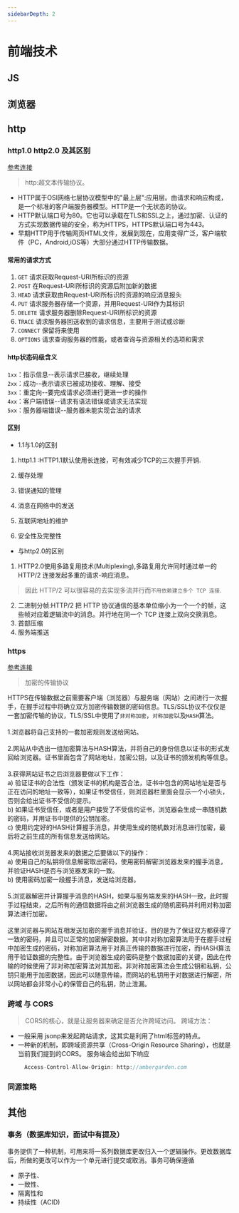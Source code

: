 ```yaml
---
sidebarDepth: 2
---
```

# 前端技术
## JS
## 浏览器
## http
### http1.0 http2.0 及其区别
[参考连接](https://www.jianshu.com/p/52d86558ca57)
> http:超文本传输协议。
  * HTTP属于OSI网络七层协议模型中的"最上层":应用层。由请求和响应构成，是一个标准的客户端服务器模型。HTTP是一个无状态的协议。
  * HTTP默认端口号为80。它也可以承载在TLS和SSL之上，通过加密、认证的方式实现数据传输的安全，称为HTTPS，HTTPS默认端口号为443。
  * 早期HTTP用于传输网页HTML文件，发展到现在，应用变得广泛，客户端软件（PC，Android,iOS等）大部分通过HTTP传输数据。
#### 常用的请求方式

  1. `GET`     请求获取Request-URI所标识的资源
  2. `POST`    在Request-URI所标识的资源后附加新的数据
  3. `HEAD`    请求获取由Request-URI所标识的资源的响应消息报头
  4. `PUT`     请求服务器存储一个资源，并用Request-URI作为其标识
  5. `DELETE`  请求服务器删除Request-URI所标识的资源
  6. `TRACE`   请求服务器回送收到的请求信息，主要用于测试或诊断
  7. `CONNECT` 保留将来使用
  8. `OPTIONS` 请求查询服务器的性能，或者查询与资源相关的选项和需求
#### http状态码级含义
`1xx`：指示信息--表示请求已接收，继续处理 <br>
`2xx`：成功--表示请求已被成功接收、理解、接受 <br>
`3xx`：重定向--要完成请求必须进行更进一步的操作 <br>
`4xx`：客户端错误--请求有语法错误或请求无法实现<br>
`5xx`：服务器端错误--服务器未能实现合法的请求<br>


#### 区别
  * 1.1与1.0的区别
  1. http1.1 :HTTP1.1默认使用长连接，可有效减少TCP的三次握手开销.
  2. 缓存处理

  3. 错误通知的管理

  4. 消息在网络中的发送

  5. 互联网地址的维护

  6. 安全性及完整性
  * 与http2.0的区别
  1. HTTP2.0使用多路复用技术(Multiplexing),多路复用允许同时通过单一的 HTTP/2 连接发起多重的请求-响应消息。
  >因此 HTTP/2 可以很容易的去实现多流并行而`不用依赖建立多个 TCP 连接`.
  2. 二进制分帧:HTTP/2 把 HTTP 协议通信的基本单位缩小为一个一个的帧，这些帧对应着逻辑流中的消息。并行地在同一个 TCP 连接上双向交换消息。
  3. 首部压缩
  4. 服务端推送
### https
  [参考连接](https://www.jianshu.com/p/52d86558ca57)
  > 加密的传输协议

  HTTPS在传输数据之前需要客户端（浏览器）与服务端（网站）之间进行一次握手，在握手过程中将确立双方加密传输数据的密码信息。TLS/SSL协议不仅仅是一套加密传输的协议，TLS/SSL中使用了`非对称加密`，`对称加密`以及`HASH`算法。<br><br>
  1.浏览器将自己支持的一套加密规则发送给网站。<br><br>
  2.网站从中选出一组加密算法与HASH算法，并将自己的身份信息以证书的形式发回给浏览器。证书里面包含了网站地址，加密公钥，以及证书的颁发机构等信息。<br><br>
  3.获得网站证书之后浏览器要做以下工作：<br>
  a) 验证证书的合法性（颁发证书的机构是否合法，证书中包含的网站地址是否与正在访问的地址一致等），如果证书受信任，则浏览器栏里面会显示一个小锁头，否则会给出证书不受信的提示。<br>
  b) 如果证书受信任，或者是用户接受了不受信的证书，浏览器会生成一串随机数的密码，并用证书中提供的公钥加密。<br>
  c) 使用约定好的HASH计算握手消息，并使用生成的随机数对消息进行加密，最后将之前生成的所有信息发送给网站。<br><br>
  4.网站接收浏览器发来的数据之后要做以下的操作：<br>
  a) 使用自己的私钥将信息解密取出密码，使用密码解密浏览器发来的握手消息，并验证HASH是否与浏览器发来的一致。<br>
  b) 使用密码加密一段握手消息，发送给浏览器。<br><br>
  5.浏览器解密并计算握手消息的HASH，如果与服务端发来的HASH一致，此时握手过程结束，之后所有的通信数据将由之前浏览器生成的随机密码并利用对称加密算法进行加密。<br>
  <br>
  这里浏览器与网站互相发送加密的握手消息并验证，目的是为了保证双方都获得了一致的密码，并且可以正常的加密解密数据。其中非对称加密算法用于在握手过程中加密生成的密码，对称加密算法用于对真正传输的数据进行加密，而HASH算法用于验证数据的完整性。由于浏览器生成的密码是整个数据加密的关键，因此在传输的时候使用了非对称加密算法对其加密。非对称加密算法会生成公钥和私钥，公钥只能用于加密数据，因此可以随意传输，而网站的私钥用于对数据进行解密，所以网站都会非常小心的保管自己的私钥，防止泄漏。
### 跨域 与 CORS
  > CORS的核心，就是让服务器来确定是否允许跨域访问。
  跨域方法：
  * 一般采用 jsonp来发起跨站请求，这其实是利用了html标签的特点。
  * 一种新的机制，即跨域资源共享（Cross-Origin Resource Sharing），也就是当前我们提到的CORS。 
    服务端会给出如下响应
    ```js
      Access-Control-Allow-Origin: http://ambergarden.com
    ```
### 同源策略
## 其他
### 事务（数据库知识，面试中有提及）
事务提供了一种机制，可用来将一系列数据库更改归入一个逻辑操作。更改数据库后，所做的更改可以作为一个单元进行提交或取消。事务可确保遵循 
* 原子性、
* 一致性、
* 隔离性和
* 持续性（ACID)